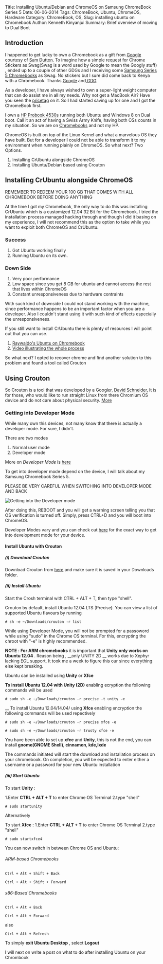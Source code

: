 Title: Installing  Ubuntu/Debian and ChromeOS on Samsung ChromeBook Series 5
Date: 06-06-2014
Tags: ChromeBook, Ubuntu, ChromeOS, Hardware
Category: ChromeBook, OS, 
Slug: installing ubuntu on Chromebook
Author: Kenneth Kinyanjui
Summary: Brief overview of moving to Dual Boot

## Introduction

I happened to get lucky to own a Chromebook as a gift from [Google](http://google.com) courtesy of  [Sam Dutton](http://www.samdutton.com/). To
imagine how a simple request for Chrome Stickers as Swag(Swag is a word used by Google to mean the Googly stuff) , ended up to a couple of other GDGs and I receiving 
some [Samsung Series 5 Chromebooks](http://www.amazon.com/Samsung-Series-12-1-Inch-Chromebook-Silver/dp/B004Z6NU70) as Swag.  No stickers but I sure did come back to Kenya with a Chromebook.  Thanks [Google](http://www.google.com) and[ GDG](http://developers.google.com/groups)

As a developer, I have always wished to own a super-light weight computer that can do assist me in all my needs. Why not get a MacBook Air? Have
you seen the [pricetag](http://www.apple.com/macbook-air/) on it. So I had started saving up for one and I got the ChromeBook first.

I own a [HP Probook 4530s](http://h20566.www2.hp.com/portal/site/hpsc/public/psi/manualsResults/?lang=en&cc=us&sp4ts.oid=5060880) running both Ubuntu and Windows 8 on Dual boot. Call it an act of having a Swiss Army Knife, having both OSs counts in my situation. So we are on [Chromebooks](http://www.samsung.com/us/computer/chrome-os-devices/XE503C32-K01US) and not my HP. 

ChromeOS is built on top of the Linux Kernel and what a marvelous OS they have built. But for  a developer I could not be able to transform it to my environment when running plainly on ChromeOS. So what next? Two Options. 

 1. Installing CrUbuntu alongside ChromeOS
 2. Installing Ubuntu/Debian based using Crouton

## Installing CrUbuntu alongside ChromeOS

REMEMBER TO REDEEM YOUR 100 GB THAT COMES WITH ALL CHROMEBOOK BEFORE DOING ANYTHING

At the time I got my Chromebook, the only way to do this was installing CrUbuntu which is a customized 12.04 32 Bit for the 
Chromebook. I tried the installation process managed hacking through and though I did it basing on my experience, I will not 
recommend this as the option to take while you want to exploit both ChromeOS and CrUbuntu.

### Success

1. Got Ubuntu working finally
2. Running Ubuntu on its own.

### Down Side

1. Very poor performance
2. Low space since you get 8 GB for ubuntu and cannot access the rest that lives within ChromeOS
3. Constant unresponsiveness due to hardware contraints


With such kind of downside I could not stand working with the machine, since performance happens to be an
important factor when you are a developer. Also I couldn't stand using it with such kind of effects 
especially the unresponsiveness.


If you still want to install CrUbuntu there is plenty of resources I will point out that you can use.

1. [Raywaldo's Ubuntu on Chromebook](http://raywaldo.com/2013/01/howto-ubuntu-on-chromebook/)
2. [Video illustrating the whole process](https://www.youtube.com/watch?v=9I_efUuizFk)

So what next? I opted to recover chrome and find another solution to this problem and found a tool called Crouton

## Using Crouton

So Crouton is a tool that was developed by a Googler, [David Schneider](https://github.com/dnschneid), It is for those,
who would like to run straight Linux from there Chromium OS device and do not care about physical security.
[More](https://github.com/dnschneid/crouton)

### Getting into Developer Mode

While many own this devices, not many know that there is actually a developer mode. For sure, I didn't.

There are two modes 

1. Normal user mode
2. Developer mode

More on *Developer Mode* is [here](http://www.chromium.org/chromium-os/chromiumos-design-docs/developer-mode)

To get into developer mode depend on the device, I will talk about my Samsung Chromebook Series 5. 

PLEASE BE VERY CAREFUL WHEN SWITCHING INTO DEVELOPER MODE AND BACK

![Getting into the Developer mode](/images/developermode.jpg)

After doing this, REBOOT and you will get a warning screen telling you that OS verification is turned off.
Simply, press CTRL+D and you will boot into ChromeOS.

Developer Modes vary and you can check out [here](http://www.chromium.org/chromium-os/developer-information-for-chrome-os-devices)
for the exact way to get into development mode for your device.

####  Install Ubuntu with Crouton

##### (i) Download Crouton

Download Crouton from [here](http://goo.gl/fd3zc) and make sure it is saved in your Downloads folder.

##### (ii) Install Ubuntu

Start the Crosh terminal with CTRL + ALT + T, then type "shell".

Crouton by default, install Ubuntu 12.04 LTS (Precise). You can view a list of supported
Ubuntu flavours by running

```
# sh -e ~/Downloads/crouton -r list
```

While using Developer Mode, you will not be prompted for a passoword while using "sudo" in the Chrome OS terminal. For this, encrypting the chroot with "-e" is highly recommended.


__NOTE__ :
__For ARM chromebooks__ it is important that __Unity only works on Ubuntu 12.04__ . Reason being , __only UNITY 2D __ works
due to Xephyr lacking EGL support. It took me a week to figure this our since everything else kept breaking.



Ubuntu can be installed using __Unity__ or __Xfce__  

__To install Ubuntu 12.04 with Unity (2D)__ enabling ecryption the following commands will be used 

```
# sudo sh -e ~/Downloads/crouton -r precise -t unity -e
```

__ To install Ubuntu 12.04/14.04/ using __Xfce__ enabling encryption the following commands will be used repectively

```
# sudo sh -e ~/Downloads/crouton -r precise xfce -e
```

```
# sudo sh -e ~/Downloads/crouton -r trusty xfce -e
```

You have been able to set up __xfce__ and __Unity__, this is not the end, you can install __gnome(GNOME Shell), cinnamon, kde,lxde__

The commands initiated will start the download and installation process on your chromebook. On completion, you will be 
expected to enter either a username or a password for your new Ubuntu installation

##### (iii) Start Ubuntu

To start __Unity__ :

1.Enter **CTRL + ALT + T**  to enter Chrome OS Terminal
2.type "shell"

```
# sudo startunity
```

Alternatively 

To start __Xfce__ :
1.Enter **CTRL + ALT + T**  to enter Chrome OS Terminal
2.type "shell"

```
# sudo startxfce4
```

You can now switch in between Chrome OS and Ubuntu:

###### ARM-based Chromebooks
```
Ctrl + Alt + Shift + Back
```
```
Ctrl + Alt + Shift + Forward
```

###### x86-Based Chromebooks
```
Ctrl + Alt + Back
```
```
Ctrl + Alt + Forward
```

also
```
Ctrl + Alt + Refresh 
```

To simply __exit Ubuntu Desktop__ , select __Logout__

I will next on write a post on what to do after installing Ubuntu on your Chrombook